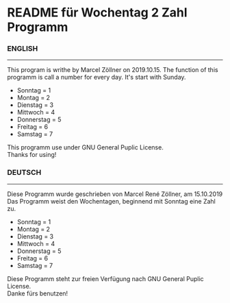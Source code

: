 # README für Wochentag 2 Zahl Programm

### ENGLISH
------
This program is writhe by Marcel Zöllner on 2019.10.15. The function of this programm is call a number for every day. It's start with Sunday.

* Sonntag = 1  
* Montag = 2  
* Dienstag = 3  
* Mittwoch = 4  
* Donnerstag = 5  
* Freitag = 6  
* Samstag = 7

This programm use under GNU General Puplic License.   
Thanks for using!

### DEUTSCH
------

Diese Programm wurde geschrieben von Marcel René Zöllner, am 15.10.2019
Das Programm weist den Wochentagen, beginnend mit Sonntag eine Zahl zu.


* Sonntag = 1  
* Montag = 2  
* Dienstag = 3  
* Mittwoch = 4  
* Donnerstag = 5  
* Freitag = 6  
* Samstag = 7

Diese Programm steht zur freien Verfügung nach GNU General Puplic License.  
Danke fürs benutzen!